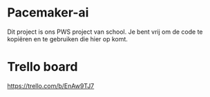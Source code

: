 # Pacemaker-ai
Dit project is ons PWS project van school. Je bent vrij om de code te kopiëren en te gebruiken die hier op komt.


# Trello board
https://trello.com/b/EnAw9TJ7
